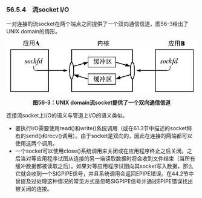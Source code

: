 ### 56.5.4　流socket I/O

一对连接的流socket在两个端点之间提供了一个双向通信信道，图56-3给出了UNIX domain的情形。

![1447.png](../images/1447.png)
<center class="my_markdown"><b class="my_markdown">图56-3：UNIX domain流socket提供了一个双向通信信道</b></center>

连接流socket上I/O的语义与管道上I/O的语义类似。

+ 要执行I/O需要使用read()和write()系统调用（或在61.3节中描述的socket特有的send()和recv()调用）。由于socket是双向的，因此在连接的两端都可以使用这两个调用。
+ 一个socket可以使用close()系统调用来关闭或在应用程序终止之后关闭。之后当对等应用程序试图从连接的另一端读取数据时将会收到文件结束（当所有缓冲数据都被读取之后）。如果对等应用程序试图向其socket写入数据，那么它就会收到一个SIGPIPE信号，并且系统调用会返回EPIPE错误。在44.2节中曾提及过处理这种情况的常见方式是忽略SIGPIPE信号并通过EPIPE错误找出被关闭的连接。

